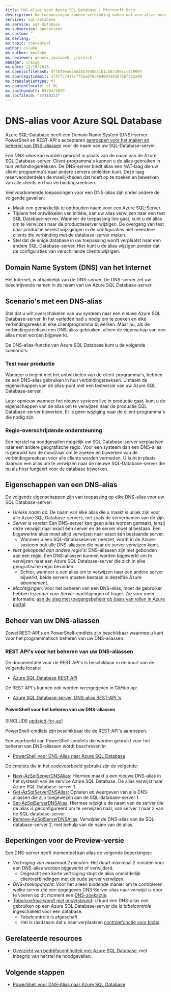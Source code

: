 ```yaml
---
title: DNS-alias voor Azure SQL Database | Microsoft Docs
description: Uw toepassingen kunnen verbinding maken met een alias voor de naam van uw Azure SQL Database-server. Ondertussen kunt u de SQL-Database de alias verwijst naar op elk moment en om te testen en verder vereenvoudigen.
services: sql-database
ms.service: sql-database
ms.subservice: operations
ms.custom: ''
ms.devlang: ''
ms.topic: conceptual
author: oslake
ms.author: moslake
ms.reviewer: genemi,ayolubek, jrasnick
manager: craigg
ms.date: 12/19/2018
ms.openlocfilehash: dff0f9eae28e38b7049a51b1cb873991cc41999f
ms.sourcegitcommit: 3f4ffc7477cff56a078c9640043836768f212a06
ms.translationtype: MT
ms.contentlocale: nl-NL
ms.lasthandoff: 03/04/2019
ms.locfileid: "57310213"
---
```

# <a name="dns-alias-for-azure-sql-database"></a>DNS-alias voor Azure SQL Database

Azure SQL-Database heeft een Domain Name System (DNS)-server. PowerShell en REST-API's accepteren [aanroepen voor het maken en beheren van DNS-aliassen](#anchor-powershell-code-62x) voor de naam van uw SQL-Database-server.

Een *DNS-alias* kan worden gebruikt in plaats van de naam van de Azure SQL Database-server. Client-programma's kunnen u de alias gebruiken in hun verbindingsreeksen. De DNS-server biedt alias een NAT-laag die uw client-programma's naar andere servers omleiden kunt. Deze laag reserveonderdelen de moeilijkheden dat hoeft op te zoeken en bewerken van alle clients en hun verbindingsreeksen.

Veelvoorkomende toepassingen voor een DNS-alias zijn onder andere de volgende gevallen:

- Maak een gemakkelijk te onthouden naam voor een Azure SQL-Server.
- Tijdens het ontwikkelen van initiële, kan uw alias verwijzen naar een test SQL Database-server. Wanneer de toepassing live gaat, kunt u de alias om te verwijzen naar de productieserver wijzigen. De overgang van test naar productie vereist wijzigingen in de configuraties niet meerdere clients die verbinding met de database-server maken.
- Stel dat de enige database in uw toepassing wordt verplaatst naar een andere SQL-Database-server. Hier kunt u de alias wijzigen zonder dat de configuraties van verschillende clients wijzigen.

## <a name="domain-name-system-dns-of-the-internet"></a>Domain Name System (DNS) van het Internet

Het Internet, is afhankelijk van de DNS-server. De DNS-server zet uw beschrijvende namen in de naam van uw Azure SQL Database-server.

## <a name="scenarios-with-one-dns-alias"></a>Scenario's met een DNS-alias

Stel dat u wilt overschakelen van uw systeem naar een nieuwe Azure SQL Database-server. In het verleden had u nodig om te zoeken en elke verbindingsreeks in elke clientprogramma bijwerken. Maar nu, als de verbindingsreeksen een DNS-alias gebruiken, alleen de eigenschap van een alias moet worden bijgewerkt.

De DNS-alias-functie van Azure SQL Database kunt u de volgende scenario's:

### <a name="test-to-production"></a>Test naar productie

Wanneer u begint met het ontwikkelen van de client-programma's, hebben ze een DNS-alias gebruiken in hun verbindingsreeksen. U maakt de eigenschappen van de alias-punt met een testversie van uw Azure SQL Database-server.

Later opnieuw wanneer het nieuwe systeem live in productie gaat, kunt u de eigenschappen van de alias om te verwijzen naar de productie SQL Database-server bijwerken. Er is geen wijziging naar de client-programma's die nodig zijn.

### <a name="cross-region-support"></a>Regio-overschrijdende ondersteuning

Een herstel na noodgevallen mogelijk uw SQL Database-server verplaatsen naar een andere geografische regio. Voor een systeem dan een DNS-alias is gebruikt kan de noodzaak om te zoeken en bijwerken van de verbindingsreeksen voor alle clients worden vermeden. U kunt in plaats daarvan een alias om te verwijzen naar de nieuwe SQL-Database-server die nu als host fungeert voor de database bijwerken.

## <a name="properties-of-a-dns-alias"></a>Eigenschappen van een DNS-alias

De volgende eigenschappen zijn van toepassing op elke DNS-alias voor uw SQL Database-server:

- *Unieke naam op:* De naam van elke alias die u maakt is uniek zijn voor alle Azure SQL Database-servers, net zoals de servernamen van de zijn.
- *Server is vereist:* Een DNS-server kan geen alias worden gemaakt, tenzij deze verwijst naar exact één server en de server moet al bestaan. Een bijgewerkte alias moet altijd verwijzen naar exact één bestaande server.
  - Wanneer u een SQL-databaseserver neerzet, wordt in de Azure-systeem ook alle DNS-aliassen die naar de server verwijzen komt.
- *Niet gekoppeld aan andere regio's:* DNS-aliassen zijn niet gebonden aan een regio. Een DNS-aliassen kunnen worden bijgewerkt om te verwijzen naar een Azure SQL Database-server die zich in elke geografische regio bevinden.
  - Echter, wanneer u een alias om te verwijzen naar een andere server bijwerkt, beide servers moeten bestaan in dezelfde Azure *abonnement*.
- *Machtigingen:* Voor het beheren van een DNS-alias, moet de gebruiker hebben *Inzender voor Server* machtigingen of hoger. Zie voor meer informatie, [aan de slag met toegangsbeheer op basis van rollen in Azure portal](../role-based-access-control/overview.md).

## <a name="manage-your-dns-aliases"></a>Beheer van uw DNS-aliassen

Zowel REST-API's en PowerShell-cmdlets zijn beschikbaar waarmee u kunt voor het programmatisch beheren van uw DNS-aliassen.

### <a name="rest-apis-for-managing-your-dns-aliases"></a>REST API's voor het beheren van uw DNS-aliassen

<!-- TODO
??2 "soon" in the following live sentence, is not the best situation.
TODO update this subsection very soon after REST API docu goes live.
Dev = Magda Bojarska
Comment as of:  2018-01-26
-->

De documentatie voor de REST API's is beschikbaar in de buurt van de volgende locatie:

- [Azure SQL Database REST API](https://docs.microsoft.com/rest/api/sql/)

De REST API's kunnen ook worden weergegeven in GitHub op:

- [Azure SQL Database-server, DNS-alias REST-API 's](https://github.com/Azure/azure-rest-api-specs/blob/master/specification/sql/resource-manager/Microsoft.Sql/preview/2017-03-01-preview/serverDnsAliases.json)

<a name="anchor-powershell-code-62x"/>

#### <a name="powershell-for-managing-your-dns-aliases"></a>PowerShell voor het beheren van uw DNS-aliassen

[!INCLUDE [updated-for-az](../../includes/updated-for-az.md)]

PowerShell-cmdlets zijn beschikbaar die de REST-API's aanroepen.

Een voorbeeld van PowerShell-cmdlets die worden gebruikt voor het beheren van DNS-aliassen wordt beschreven in:

- [PowerShell voor DNS-Alias naar Azure SQL Database](dns-alias-powershell.md)

De cmdlets die in het codevoorbeeld gebruikt zijn de volgende:

- [New-AzSqlServerDNSAlias](https://docs.microsoft.com/powershell/module/az.Sql/New-azSqlServerDnsAlias?view=azurermps-5.1.1): Hiermee maakt u een nieuwe DNS-alias in het systeem van de service Azure SQL Database. De alias verwijst naar Azure SQL Database-server 1.
- [Get-AzSqlServerDNSAlias](https://docs.microsoft.com/powershell/module/az.Sql/Get-azSqlServerDnsAlias?view=azurermps-5.1.1): Ophalen en weergeven van alle DNS-aliassen die zijn toegewezen aan de SQL-database-server 1.
- [Set-AzSqlServerDNSAlias](https://docs.microsoft.com/powershell/module/az.Sql/Set-azSqlServerDnsAlias?view=azurermps-5.1.1): Hiermee wijzigt u de naam van de server die de alias is geconfigureerd om te verwijzen naar, van server 1 naar 2 van de SQL-database-server.
- [Remove-AzSqlServerDNSAlias](https://docs.microsoft.com/powershell/module/az.Sql/Remove-azSqlServerDnsAlias?view=azurermps-5.1.1): Verwijder de DNS-alias van de SQL-database-server 2, met behulp van de naam van de alias.

## <a name="limitations-during-preview"></a>Beperkingen voor de Preview-versie

Een DNS-server heeft momenteel kan alias de volgende beperkingen:

- *Vertraging van maximaal 2 minuten:* Het duurt maximaal 2 minuten voor een DNS-alias worden bijgewerkt of verwijderd.
  - Ongeacht een korte vertraging stopt de alias onmiddellijk clientverbindingen met de oude server verwijzen.
- *DNS-zoekopdracht:* Voor het alleen bindende manier om te controleren welke server die een opgegeven DNS-Server alias naar verwijst is door te voeren op dit moment een [DNS-zoekactie](https://docs.microsoft.com/windows-server/administration/windows-commands/nslookup).
- *[Tabelcontrole wordt niet ondersteund](sql-database-auditing-and-dynamic-data-masking-downlevel-clients.md):* U kunt een DNS-alias niet gebruiken op een Azure SQL Database-server die is *tabelcontrole* ingeschakeld voor een database.
  - Tabelcontrole is afgeschaft.
  - Het is raadzaam dat u naar verplaatsen [controlefunctie voor blobs](sql-database-auditing.md).

## <a name="related-resources"></a>Gerelateerde resources

- [Overzicht van bedrijfscontinuïteit met Azure SQL Database](sql-database-business-continuity.md), met inbegrip van herstel na noodgevallen.

## <a name="next-steps"></a>Volgende stappen

- [PowerShell voor DNS-Alias naar Azure SQL Database](dns-alias-powershell.md)
